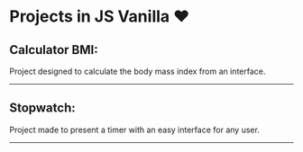 # Projects in JS Vanilla :heart:

## Calculator BMI:

Project designed to calculate the body mass index from an interface.

---

## Stopwatch:

Project made to present a timer with an easy interface for any user.

---

## 